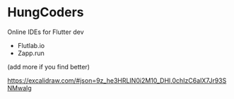 # HungCoders
Online IDEs for Flutter dev 
- Flutlab.io
- Zapp.run

(add more if you find better)

https://excalidraw.com/#json=9z_he3HRLIN0i2M10_DHl,0chIzC6aIX7Jr93SNMwalg
